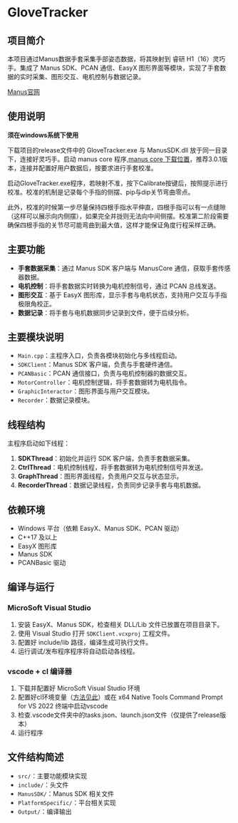# GloveTracker

## 项目简介

本项目通过Manus数据手套采集手部姿态数据，将其映射到 睿研 H1（16）灵巧手。集成了 Manus SDK、PCAN 通信、EasyX 图形界面等模块，实现了手套数据的实时采集、图形交互、电机控制与数据记录。

[Manus官网](https://www.manus-meta.com/products/quantum-metagloves)

## 使用说明

**须在windows系统下使用**

下载项目的release文件中的 GloveTracker.exe 与 ManusSDK.dll 放于同一目录下，连接好灵巧手。启动 manus core 程序,[manus core 下载位置](https://docs.manus-meta.com/latest/Resources/)，推荐3.0.1版本，连接并配置好用户数据后，按要求进行手套校准。

启动GloveTracker.exe程序，若映射不准，按下Calibrate按键后，按照提示进行校准。校准的机制是记录每个手指的侧摆、pip与dip关节弯曲零点。

此外，校准的时候第一步尽量保持四根手指水平伸直，四根手指可以有一点缝隙（这样可以展示向内侧摆），如果完全并拢则无法向中间侧摆。校准第二阶段需要确保四根手指的关节尽可能弯曲到最大值，这样才能保证角度行程采样正确。



## 主要功能

- **手套数据采集**：通过 Manus SDK 客户端与 ManusCore 通信，获取手套传感器数据。
- **电机控制**：将手套数据实时转换为电机控制信号，通过 PCAN 总线发送。
- **图形交互**：基于 EasyX 图形库，显示手套与电机状态，支持用户交互与手指极限角校正。
- **数据记录**：将手套与电机数据同步记录到文件，便于后续分析。

## 主要模块说明

- `Main.cpp`：主程序入口，负责各模块初始化与多线程启动。
- `SDKClient`：Manus SDK 客户端，负责与手套硬件通信。
- `PCANBasic`：PCAN 通信接口，负责与电机控制器的数据交互。
- `MotorController`：电机控制逻辑，将手套数据转为电机指令。
- `GraphicInteractor`：图形界面与用户交互模块。
- `Recorder`：数据记录模块。

## 线程结构

主程序启动如下线程：

1. **SDKThread**：初始化并运行 SDK 客户端，负责手套数据采集。
2. **CtrlThread**：电机控制线程，将手套数据转为电机控制信号并发送。
3. **GraphThread**：图形界面线程，负责用户交互与状态显示。
4. **RecorderThread**：数据记录线程，负责同步记录手套与电机数据。

## 依赖环境

- Windows 平台（依赖 EasyX、Manus SDK、PCAN 驱动）
- C++17 及以上
- EasyX 图形库
- Manus SDK
- PCANBasic 驱动

## 编译与运行

### MicroSoft Visual Studio 

1. 安装 EasyX、Manus SDK，检查相关 DLL/Lib 文件已放置在项目目录下。
2. 使用 Visual Studio 打开 `SDKClient.vcxproj` 工程文件。
3. 配置好 include/lib 路径，编译生成可执行文件。
4. 运行调试/发布程序程序将自动启动各线程。

### vscode + cl 编译器

1. 下载并配置好 MicroSoft Visual Studio 环境
2. 配置好cl环境变量（[方法见此](https://blog.csdn.net/en_Wency/article/details/124767742)）或在 x64 Native Tools Command Prompt for VS 2022 终端中启动vscode
3. 检查.vscode文件夹中的tasks.json、launch.json文件（仅提供了release版本）
4. 运行程序

## 文件结构简述

- `src/`：主要功能模块实现
- `include/`：头文件
- `ManusSDK/`：Manus SDK 相关文件
- `PlatformSpecific/`：平台相关实现
- `Output/`：编译输出
